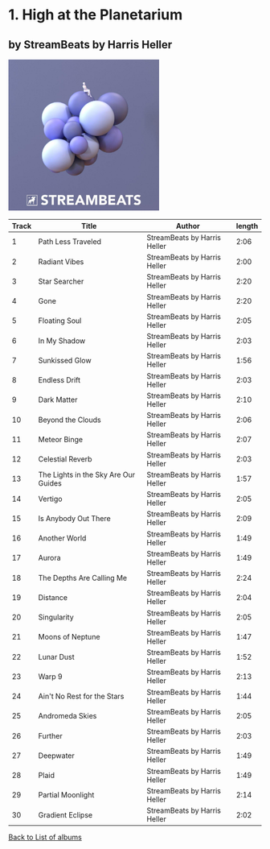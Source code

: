 # 1. High at the Planetarium

## by StreamBeats by Harris Heller

<img src="artwork.jpg" width="300" />

| Track | Title                                | Author                       | length |
| ----- | ------------------------------------ | ---------------------------- | ------ |
| 1     | Path Less Traveled                   | StreamBeats by Harris Heller | 2:06   |
| 2     | Radiant Vibes                        | StreamBeats by Harris Heller | 2:00   |
| 3     | Star Searcher                        | StreamBeats by Harris Heller | 2:20   |
| 4     | Gone                                 | StreamBeats by Harris Heller | 2:20   |
| 5     | Floating Soul                        | StreamBeats by Harris Heller | 2:05   |
| 6     | In My Shadow                         | StreamBeats by Harris Heller | 2:03   |
| 7     | Sunkissed Glow                       | StreamBeats by Harris Heller | 1:56   |
| 8     | Endless Drift                        | StreamBeats by Harris Heller | 2:03   |
| 9     | Dark Matter                          | StreamBeats by Harris Heller | 2:10   |
| 10    | Beyond the Clouds                    | StreamBeats by Harris Heller | 2:06   |
| 11    | Meteor Binge                         | StreamBeats by Harris Heller | 2:07   |
| 12    | Celestial Reverb                     | StreamBeats by Harris Heller | 2:03   |
| 13    | The Lights in the Sky Are Our Guides | StreamBeats by Harris Heller | 1:57   |
| 14    | Vertigo                              | StreamBeats by Harris Heller | 2:05   |
| 15    | Is Anybody Out There                 | StreamBeats by Harris Heller | 2:09   |
| 16    | Another World                        | StreamBeats by Harris Heller | 1:49   |
| 17    | Aurora                               | StreamBeats by Harris Heller | 1:49   |
| 18    | The Depths Are Calling Me            | StreamBeats by Harris Heller | 2:24   |
| 19    | Distance                             | StreamBeats by Harris Heller | 2:04   |
| 20    | Singularity                          | StreamBeats by Harris Heller | 2:05   |
| 21    | Moons of Neptune                     | StreamBeats by Harris Heller | 1:47   |
| 22    | Lunar Dust                           | StreamBeats by Harris Heller | 1:52   |
| 23    | Warp 9                               | StreamBeats by Harris Heller | 2:13   |
| 24    | Ain't No Rest for the Stars          | StreamBeats by Harris Heller | 1:44   |
| 25    | Andromeda Skies                      | StreamBeats by Harris Heller | 2:05   |
| 26    | Further                              | StreamBeats by Harris Heller | 2:03   |
| 27    | Deepwater                            | StreamBeats by Harris Heller | 1:49   |
| 28    | Plaid                                | StreamBeats by Harris Heller | 1:49   |
| 29    | Partial Moonlight                    | StreamBeats by Harris Heller | 2:14   |
| 30    | Gradient Eclipse                     | StreamBeats by Harris Heller | 2:02   |

[Back to List of albums](/Lo-Fi/)
